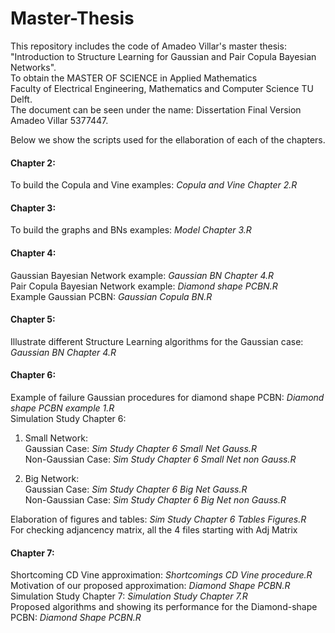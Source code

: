  # Master-Thesis

This repository includes the code of Amadeo Villar's master thesis: <br />
"Introduction to Structure Learning for Gaussian and Pair Copula Bayesian Networks". <br />
To obtain the MASTER OF SCIENCE in Applied Mathematics <br />
Faculty of Electrical Engineering, Mathematics and Computer Science TU Delft. <br />
The document can be seen under the name: Dissertation Final Version Amadeo Villar 5377447. <br />

Below we show the scripts used for the ellaboration of each of the chapters.
#### Chapter 2:  <br />
To build the Copula and Vine examples:
*Copula and Vine Chapter 2.R*

#### Chapter 3: <br />
To build the graphs and BNs examples: *Model Chapter 3.R*

#### Chapter 4: <br />
Gaussian Bayesian Network example: *Gaussian BN Chapter 4.R* <br />
Pair Copula Bayesian Network example: *Diamond shape PCBN.R* <br />
Example Gaussian PCBN: *Gaussian Copula BN.R* <br />

#### Chapter 5: <br />
Illustrate different Structure Learning algorithms for the Gaussian case: *Gaussian BN Chapter 4.R*

#### Chapter 6: <br />
Example of failure Gaussian procedures for diamond shape PCBN: *Diamond shape PCBN example 1.R* <br />
Simulation Study Chapter 6: <br />
1. Small Network: <br />
Gaussian Case: *Sim Study Chapter 6 Small Net Gauss.R*  <br />
Non-Gaussian Case: *Sim Study Chapter 6 Small Net non Gauss.R*  <br />

2. Big Network: <br />
Gaussian Case: *Sim Study Chapter 6 Big Net Gauss.R*  <br />
Non-Gaussian Case: *Sim Study Chapter 6 Big Net non Gauss.R*  <br />

Elaboration of figures and tables: *Sim Study Chapter 6 Tables Figures.R*  <br />
For checking adjancency matrix, all the 4 files starting with Adj Matrix <br />

#### Chapter 7: <br />
Shortcoming CD Vine approximation: *Shortcomings CD Vine procedure.R* <br />
Motivation of our proposed approximation: *Diamond Shape PCBN.R* <br />
Simulation Study Chapter 7: *Simulation Study Chapter 7.R* <br />
Proposed algorithms and showing its performance for the Diamond-shape PCBN: *Diamond Shape PCBN.R* <br />

